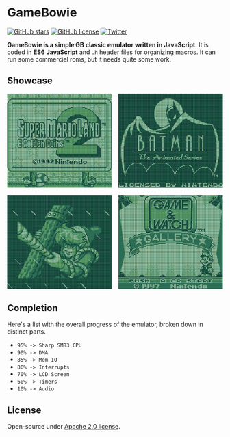 <h1>GameBowie</h1>

[![GitHub stars](https://img.shields.io/github/stars/dkoluris/GameBowie.svg?style=flat-square)](https://github.com/dkoluris/GameBowie/stargazers) [![GitHub license](https://img.shields.io/github/license/dkoluris/GameBowie.svg?style=flat-square)](https://github.com/dkoluris/GameBowie/blob/master/LICENSE) [![Twitter](https://img.shields.io/twitter/url/https/github.com/dkoluris/GameBowie.svg?style=social)](https://twitter.com/intent/tweet?text=Wow:&url=https%3A%2F%2Fgithub.com%2Fdkoluris%2FGameBowie)

**GameBowie is a simple GB classic emulator written in JavaScript**. It is coded in **ES6 JavaScript** and `.h` header files for organizing macros. It can run some commercial roms, but it needs quite some work.

<h2>Showcase</h2>

<img alt="Mario 2" src="https://raw.githubusercontent.com/dkoluris/GameBowie/develop/res/mario.png" width="48.5%"/><img alt="Batman" src="https://raw.githubusercontent.com/dkoluris/GameBowie/develop/res/batman.png" width="48.5%" align="right"/>

<img alt="Zelda" src="https://raw.githubusercontent.com/dkoluris/GameBowie/develop/res/zelda.png" width="48.5%"/><img alt="Game & Watch" src="https://raw.githubusercontent.com/dkoluris/GameBowie/develop/res/watch.png" width="48.5%" align="right"/>

<h2>Completion</h2>

Here's a list with the overall progress of the emulator, broken down in distinct parts.
* `95% -> Sharp SM83 CPU`
* `90% -> DMA`
* `85% -> Mem IO`
* `80% -> Interrupts`
* `70% -> LCD Screen`
* `60% -> Timers`
* `10% -> Audio`

<h2>License</h2>

Open-source under [Apache 2.0 license](https://www.apache.org/licenses/LICENSE-2.0).
